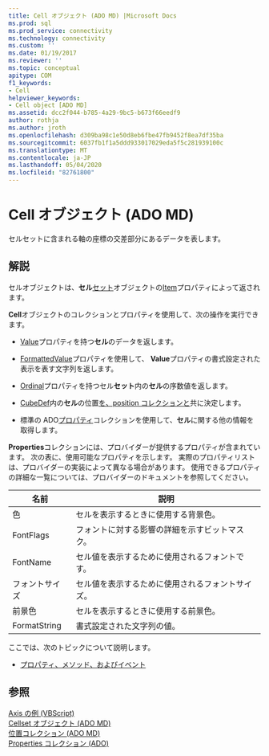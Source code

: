 ```yaml
---
title: Cell オブジェクト (ADO MD) |Microsoft Docs
ms.prod: sql
ms.prod_service: connectivity
ms.technology: connectivity
ms.custom: ''
ms.date: 01/19/2017
ms.reviewer: ''
ms.topic: conceptual
apitype: COM
f1_keywords:
- Cell
helpviewer_keywords:
- Cell object [ADO MD]
ms.assetid: dcc2f044-b785-4a29-9bc5-b673f66eedf9
author: rothja
ms.author: jroth
ms.openlocfilehash: d309ba98c1e50d8eb6fbe47fb9452f8ea7df35ba
ms.sourcegitcommit: 6037fb1f1a5ddd933017029eda5f5c281939100c
ms.translationtype: MT
ms.contentlocale: ja-JP
ms.lasthandoff: 05/04/2020
ms.locfileid: "82761800"
---
```

# <a name="cell-object-ado-md"></a>Cell オブジェクト (ADO MD)
セルセットに含まれる軸の座標の交差部分にあるデータを表します。  
  
## <a name="remarks"></a>解説  
 セルオブジェクトは、**セル**[セット](../../../ado/reference/ado-md-api/cellset-object-ado-md.md)オブジェクトの[Item](../../../ado/reference/ado-md-api/item-property-ado-md-cellset.md)プロパティによって返されます。  
  
 **Cell**オブジェクトのコレクションとプロパティを使用して、次の操作を実行できます。  
  
-   [Value](../../../ado/reference/ado-md-api/value-property-ado-md.md)プロパティを持つ**セル**のデータを返します。  
  
-   [FormattedValue](../../../ado/reference/ado-md-api/formattedvalue-property-ado-md.md)プロパティを使用して、 **Value**プロパティの書式設定された表示を表す文字列を返します。  
  
-   [Ordinal](../../../ado/reference/ado-md-api/ordinal-property-ado-md-cell.md)プロパティを持つセル**セット**内の**セル**の序数値を返します。  
  
-   [CubeDef](../../../ado/reference/ado-md-api/cubedef-object-ado-md.md)内の**セル**の位置[を、position コレクションと](../../../ado/reference/ado-md-api/positions-collection-ado-md.md)共に決定します。  
  
-   標準の ADO[プロパティ](../../../ado/reference/ado-api/properties-collection-ado.md)コレクションを使用して、**セル**に関する他の情報を取得します。  
  
 **Properties**コレクションには、プロバイダーが提供するプロパティが含まれています。 次の表に、使用可能なプロパティを示します。 実際のプロパティリストは、プロバイダーの実装によって異なる場合があります。 使用できるプロパティの詳細な一覧については、プロバイダーのドキュメントを参照してください。  
  
|名前|説明|  
|----------|-----------------|  
|色|セルを表示するときに使用する背景色。|  
|FontFlags|フォントに対する影響の詳細を示すビットマスク。|  
|FontName|セル値を表示するために使用されるフォントです。|  
|フォントサイズ|セル値を表示するために使用されるフォントサイズ。|  
|前景色|セルを表示するときに使用する前景色。|  
|FormatString|書式設定された文字列の値。|  
  
 ここでは、次のトピックについて説明します。  
  
-   [プロパティ、メソッド、およびイベント](../../../ado/reference/ado-md-api/cell-object-properties-methods-and-events.md)  
  
## <a name="see-also"></a>参照  
 [Axis の例 (VBScript)](../../../ado/reference/ado-md-api/axis-example-vbscript.md)   
 [Cellset オブジェクト (ADO MD)](../../../ado/reference/ado-md-api/cellset-object-ado-md.md)   
 [位置コレクション (ADO MD)](../../../ado/reference/ado-md-api/positions-collection-ado-md.md)   
 [Properties コレクション (ADO)](../../../ado/reference/ado-api/properties-collection-ado.md)
